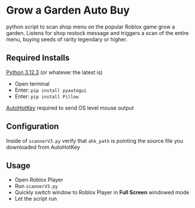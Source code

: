 # Grow a Garden Auto Buy

python script to scan shop menu on the popular Roblox game grow a garden. Listens for shop restock message and triggers a scan of the entire menu, buying seeds of rarity legendary or higher.

## Required Installs

 [Python 3.12.3](https://www.python.org/downloads/release/python-3123/) (or whatever the latest is)
 * Open terminal
 * Enter: `pip install pyautogui`
 * Enter: `pip install Pillow`

[AutoHotKey](https://www.autohotkey.com/download/) required to send OS level mouse output 

## Configuration
Inside of `scannerV3.py` verify that `ahk_path` is pointing the source file you downloaded from AutoHotKey




## Usage

* Open Roblox Player
* Run `scannerV3.py`
* Quickly switch window to Roblox Player in **Full Screen** windowed mode
* Let the script run

